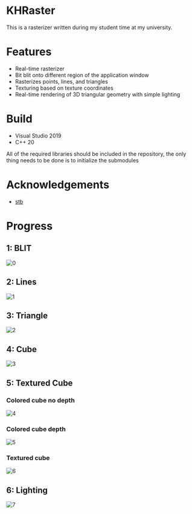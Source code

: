 # KHRaster

This is a rasterizer written during my student time at my university.

# Features

- Real-time rasterizer
- Bit blit onto different region of the application window
- Rasterizes points, lines, and triangles
- Texturing based on texture coordinates
- Real-time rendering of 3D triangular geometry with simple lighting

# Build

- Visual Studio 2019
- C++ 20

All of the required libraries should be included in the repository, the only thing needs to be done is to initialize the submodules

# Acknowledgements

- [stb](https://github.com/nothings/stb)

# Progress

## 1: BLIT

![0](/Progress/01_BLIT.png?raw=true "01_BLIT")

## 2: Lines

![1](/Progress/02_Lines.png?raw=true "02_Lines")

## 3: Triangle

![2](/Progress/03_Triangle.png?raw=true "03_Triangle")

## 4: Cube

![3](/Progress/04_Cube.png?raw=true "04_Cube")

## 5: Textured Cube

### Colored cube no depth

![4](/Progress/05_1_TexturedCube_NoDepth.png?raw=true "05_1_TexturedCube_NoDepth")

### Colored cube depth

![5](/Progress/05_2_TexturedCube_Depth.png?raw=true "05_2_TexturedCube_Depth")

### Textured cube

![6](/Progress/05_3_TexturedCube.png?raw=true "05_3_TexturedCube")

## 6: Lighting

![7](/Progress/06_Lighting.png?raw=true "06_Lighting")
